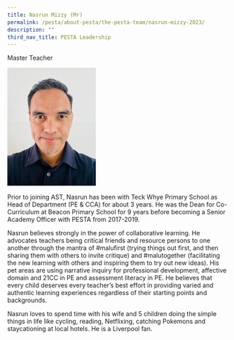```yaml
---
title: Nasrun Mizzy (Mr)
permalink: /pesta/about-pesta/the-pesta-team/nasrun-mizzy-2023/
description: ""
third_nav_title: PESTA Leadership
---
```

Master Teacher

<img src="/images/pesta-nasrun_photo.jpeg"  
style="width:40%">

Prior to joining AST, Nasrun has been with Teck Whye Primary School as Head of Department (PE & CCA) for about 3 years. He was the Dean for Co-Curriculum at Beacon Primary School for 9 years before becoming a Senior Academy Officer with PESTA from 2017-2019.  

Nasrun believes strongly in the power of collaborative learning. He advocates teachers being critical friends and resource persons to one another through the mantra of #malufirst (trying things out first, and then sharing them with others to invite critique) and #malutogether (facilitating the new learning with others and inspiring them to try out new ideas). His pet areas are using narrative inquiry for professional development, affective domain and 21CC in PE and assessment literacy in PE. He believes that every child deserves every teacher’s best effort in providing varied and authentic learning experiences regardless of their starting points and backgrounds.

Nasrun loves to spend time with his wife and 5 children doing the simple things in life like cycling, reading, Netflixing, catching Pokemons and staycationing at local hotels. He is a Liverpool fan.